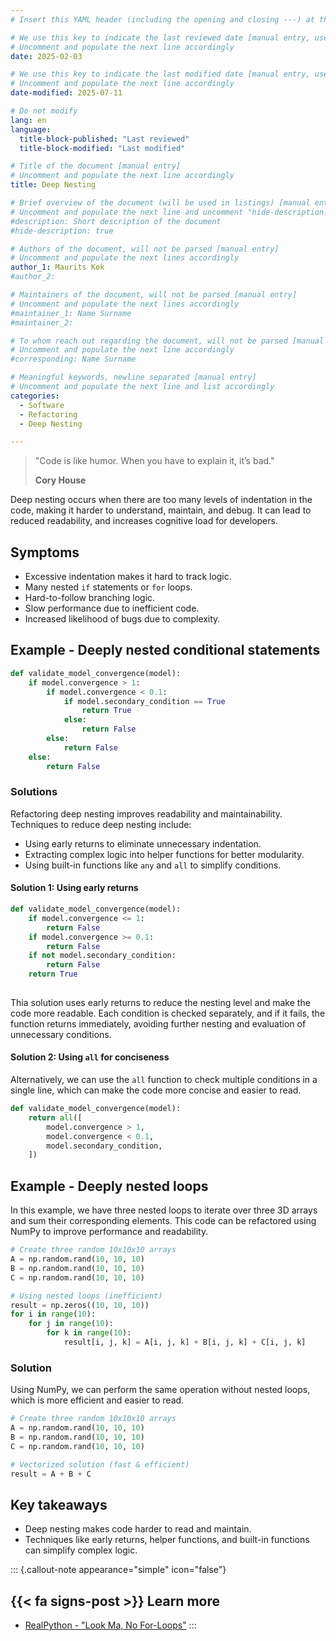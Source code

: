 ```yaml
---
# Insert this YAML header (including the opening and closing ---) at the beginning of the document and fill it out accordingly

# We use this key to indicate the last reviewed date [manual entry, use YYYY-MM-DD]
# Uncomment and populate the next line accordingly
date: 2025-02-03

# We use this key to indicate the last modified date [manual entry, use YYYY-MM-DD]
# Uncomment and populate the next line accordingly
date-modified: 2025-07-11

# Do not modify
lang: en
language: 
  title-block-published: "Last reviewed"
  title-block-modified: "Last modified"

# Title of the document [manual entry]
# Uncomment and populate the next line accordingly
title: Deep Nesting

# Brief overview of the document (will be used in listings) [manual entry]
# Uncomment and populate the next line and uncomment "hide-description: true".
#description: Short description of the document
#hide-description: true

# Authors of the document, will not be parsed [manual entry]
# Uncomment and populate the next lines accordingly
author_1: Maurits Kok
#author_2:

# Maintainers of the document, will not be parsed [manual entry]
# Uncomment and populate the next lines accordingly
#maintainer_1: Name Surname
#maintainer_2:

# To whom reach out regarding the document, will not be parsed [manual entry]
# Uncomment and populate the next line accordingly
#corresponding: Name Surname

# Meaningful keywords, newline separated [manual entry]
# Uncomment and populate the next line and list accordingly
categories: 
  - Software
  - Refactoring
  - Deep Nesting

---
```


> "Code is like humor. When you have to explain it, it’s bad."
>
> **Cory House**

Deep nesting occurs when there are too many levels of indentation in the code, making it harder to understand, maintain, and debug. It can lead to reduced readability, and increases cognitive load for developers. 

## Symptoms
- Excessive indentation makes it hard to track logic.
- Many nested `if` statements or `for` loops.
- Hard-to-follow branching logic.
- Slow performance due to inefficient code.
- Increased likelihood of bugs due to complexity.

## Example - Deeply nested conditional statements

```python
def validate_model_convergence(model):
    if model.convergence > 1:
        if model.convergence < 0.1:
            if model.secondary_condition == True
                return True
            else:
                return False
        else:
            return False
    else:
        return False
```

### Solutions

Refactoring deep nesting improves readability and maintainability. Techniques to reduce deep nesting include:

- Using early returns to eliminate unnecessary indentation.
- Extracting complex logic into helper functions for better modularity.
- Using built-in functions like `any` and `all` to simplify conditions.


#### Solution 1: Using early returns
```python
def validate_model_convergence(model):
    if model.convergence <= 1:
        return False
    if model.convergence >= 0.1:
        return False
    if not model.secondary_condition:
        return False
    return True
        
```

Thia solution uses early returns to reduce the nesting level and make the code more readable. Each condition is checked separately, and if it fails, the function returns immediately, avoiding further nesting and evaluation of unnecessary conditions.

#### Solution 2: Using `all` for conciseness

Alternatively, we can use the `all` function to check multiple conditions in a single line, which can make the code more concise and easier to read.


```python
def validate_model_convergence(model):
    return all([
        model.convergence > 1,
        model.convergence < 0.1,
        model.secondary_condition,
    ])

```



## Example - Deeply nested loops
In this example, we have three nested loops to iterate over three 3D arrays and sum their corresponding elements. This code can be refactored using NumPy to improve performance and readability.

```python
# Create three random 10x10x10 arrays
A = np.random.rand(10, 10, 10)
B = np.random.rand(10, 10, 10)
C = np.random.rand(10, 10, 10)

# Using nested loops (inefficient)
result = np.zeros((10, 10, 10))
for i in range(10):
    for j in range(10):
        for k in range(10):
            result[i, j, k] = A[i, j, k] + B[i, j, k] + C[i, j, k]
``` 

### Solution
Using NumPy, we can perform the same operation without nested loops, which is more efficient and easier to read.

```python
# Create three random 10x10x10 arrays
A = np.random.rand(10, 10, 10)
B = np.random.rand(10, 10, 10)
C = np.random.rand(10, 10, 10)

# Vectorized solution (fast & efficient)
result = A + B + C
```

## Key takeaways
- Deep nesting makes code harder to read and maintain.
- Techniques like early returns, helper functions, and built-in functions can simplify complex logic.

::: {.callout-note appearance="simple" icon="false"}
## {{< fa signs-post >}} Learn more
- [RealPython - "Look Ma, No For-Loops"](https://realpython.com/numpy-array-programming/)
:::